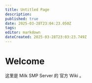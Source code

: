 ```yaml
---
title: Untitled Page
description: 
published: true
date: 2025-03-28T23:04:23.050Z
tags: 
editor: markdown
dateCreated: 2025-03-28T23:03:23.749Z
---
```


# Welcome
这里是 Milk SMP Server 的 官方 Wiki 。
